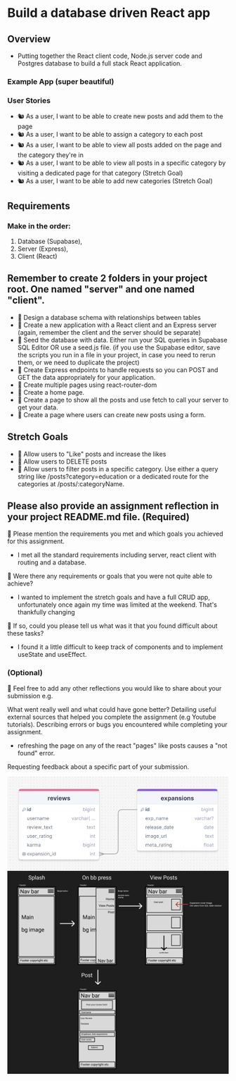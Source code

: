 # Build a database driven React app

## Overview

- Putting together the React client code, Node.js server code and Postgres database to build a full stack React application.

### Example App (super beautiful)

### User Stories

- 🐿️ As a user, I want to be able to create new posts and add them to the page
- 🐿️ As a user, I want to be able to assign a category to each post
- 🐿️ As a user, I want to be able to view all posts added on the page and the category they're in
- 🐿️ As a user, I want to be able to view all posts in a specific category by visiting a dedicated page for that category (Stretch Goal)
- 🐿️ As a user, I want to be able to add new categories (Stretch Goal)

## Requirements

### Make in the order:

1. Database (Supabase),
2. Server (Express),
3. Client (React)

## Remember to create 2 folders in your project root. One named "server" and one named "client".

- 🎯 Design a database schema with relationships between tables
- 🎯 Create a new application with a React client and an Express server
  (again, remember the client and the server should be separate)
- 🎯 Seed the database with data. Either run your SQL queries in Supabase SQL Editor OR use a seed.js file. (if you use the Supabase editor, save the scripts you run in a file in your project, in case you need to rerun them, or we need to duplicate the project)
- 🎯 Create Express endpoints to handle requests so you can POST and GET the data appropriately for your application.
- 🎯 Create multiple pages using react-router-dom
- 🎯 Create a home page.
- 🎯 Create a page to show all the posts and use fetch to call your server to get your data.
- 🎯 Create a page where users can create new posts using a form.

## Stretch Goals

- 🏹 Allow users to "Like" posts and increase the likes
- 🏹 Allow users to DELETE posts
- 🏹 Allow users to filter posts in a specific category. Use either a query string like /posts?category=education or a dedicated route for the categories at /posts/:categoryName.

## Please also provide an assignment reflection in your project README.md file. (Required)

🎯 Please mention the requirements you met and which goals you achieved for this assignment.

- I met all the standard requirements including server, react client with routing and a database.

🎯 Were there any requirements or goals that you were not quite able to achieve?

- I wanted to implement the stretch goals and have a full CRUD app, unfortunately once again my time was limited at the weekend. That's thankfully changing

🎯 If so, could you please tell us what was it that you found difficult about these tasks?

- I found it a little difficult to keep track of components and to implement useState and useEffect.

### (Optional)

🏹 Feel free to add any other reflections you would like to share about your submission e.g.

What went really well and what could have gone better?
Detailing useful external sources that helped you complete the assignment (e.g Youtube tutorials).
Describing errors or bugs you encountered while completing your assignment.

- refreshing the page on any of the react "pages" like posts causes a "not found" error.

Requesting feedback about a specific part of your submission.

![database schema](image.png)
![Wireframe](image-1.png)
